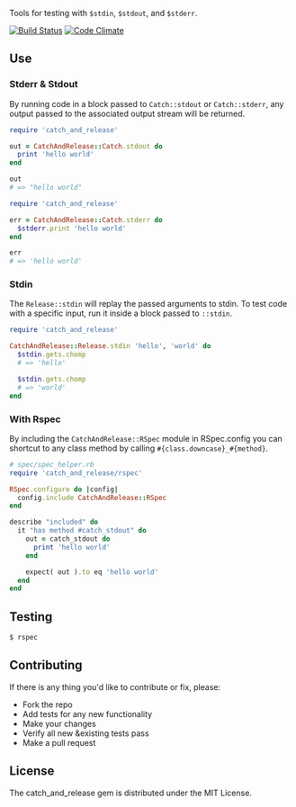 Tools for testing with `$stdin`, `$stdout`, and `$stderr`.

[![Build Status](https://travis-ci.org/stevenosloan/catch_and_release.png?branch=master)](https://travis-ci.org/stevenosloan/catch_and_release) [![Code Climate](https://codeclimate.com/github/stevenosloan/catch_and_release.png)](https://codeclimate.com/github/stevenosloan/catch_and_release)


## Use

### Stderr & Stdout

By running code in a block passed to `Catch::stdout` or `Catch::stderr`, any output passed to the associated output stream will be returned.

```ruby
require 'catch_and_release'

out = CatchAndRelease::Catch.stdout do
  print 'hello world'
end

out
# => "hello world"
```

```ruby
require 'catch_and_release'

err = CatchAndRelease::Catch.stderr do
  $stderr.print 'hello world'
end

err
# => 'hello world'
```


### Stdin

The `Release::stdin` will replay the passed arguments to stdin. To test code with a specific input, run it inside a block passed to `::stdin`.

```ruby
require 'catch_and_release'

CatchAndRelease::Release.stdin 'hello', 'world' do
  $stdin.gets.chomp
  # => 'hello'

  $stdin.gets.chomp
  # => 'world'
end
```


### With Rspec

By including the `CatchAndRelease::RSpec` module in RSpec.config you can shortcut to any class method by calling `#{class.downcase}_#{method}`.

```ruby
# spec/spec_helper.rb
require 'catch_and_release/rspec'

RSpec.configure do |config|
  config.include CatchAndRelease::RSpec
end

describe "included" do
  it "has method #catch_stdout" do
    out = catch_stdout do
      print 'hello world'
    end

    expect( out ).to eq 'hello world'
  end
end
```

## Testing

```bash
$ rspec
```


## Contributing

If there is any thing you'd like to contribute or fix, please:

- Fork the repo
- Add tests for any new functionality
- Make your changes
- Verify all new &existing tests pass
- Make a pull request


## License

The catch_and_release gem is distributed under the MIT License.